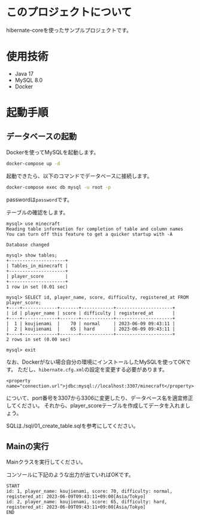 # このプロジェクトについて

hibernate-coreを使ったサンプルプロジェクトです。

# 使用技術

- Java 17
- MySQL 8.0
- Docker

# 起動手順

## データベースの起動

Dockerを使ってMySQLを起動します。

```bash
docker-compose up -d
```

起動できたら、以下のコマンドでデータベースに接続します。

```bash
docker-compose exec db mysql -u root -p
```

passwordは`password`です。

テーブルの確認をします。

```roomsql
mysql> use minecraft
Reading table information for completion of table and column names
You can turn off this feature to get a quicker startup with -A

Database changed

mysql> show tables;
+---------------------+
| Tables_in_minecraft |
+---------------------+
| player_score        |
+---------------------+
1 row in set (0.01 sec)

mysql> SELECT id, player_name, score, difficulty, registered_at FROM player_score;
+----+-------------+-------+------------+---------------------+
| id | player_name | score | difficulty | registered_at       |
+----+-------------+-------+------------+---------------------+
|  1 | koujienami  |    70 | normal     | 2023-06-09 09:43:11 |
|  2 | koujienami  |    65 | hard       | 2023-06-09 09:43:11 |
+----+-------------+-------+------------+---------------------+
2 rows in set (0.00 sec)

mysql> exit
```

なお、Dockerがない場合自分の環境にインストールしたMySQLを使ってOKです。
ただし、`hibernate.cfg.xml`の設定を変更する必要があります。

```
<property name="connection.url">jdbc:mysql://localhost:3307/minecraft</property>
```

について、port番号を3307から3306に変更したり、データベース名を適宜修正してください。
それから、player_scoreテーブルを作成してデータを入れましょう。

SQLは./sql/01_create_table.sqlを参考にしてください。

## Mainの実行

Mainクラスを実行してください。

コンソールに下記のような出力が出ていればOKです。

```
START
id: 1, player_name: koujienami, score: 70, difficulty: normal, registered_at: 2023-06-09T09:43:11+09:00[Asia/Tokyo]
id: 2, player_name: koujienami, score: 65, difficulty: hard, registered_at: 2023-06-09T09:43:11+09:00[Asia/Tokyo]
END
```